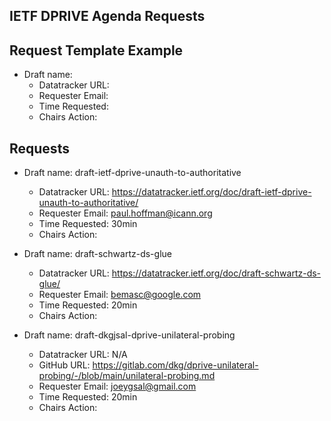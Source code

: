 ## IETF DPRIVE Agenda Requests

## Request Template Example

*   Draft name:  
    - Datatracker URL:  
    - Requester Email:
    - Time Requested:  
    - Chairs Action:

## Requests


*   Draft name: draft-ietf-dprive-unauth-to-authoritative
    - Datatracker URL:  https://datatracker.ietf.org/doc/draft-ietf-dprive-unauth-to-authoritative/
    - Requester Email: paul.hoffman@icann.org
    - Time Requested:  30min
    - Chairs Action:

*   Draft name: draft-schwartz-ds-glue
    - Datatracker URL: https://datatracker.ietf.org/doc/draft-schwartz-ds-glue/
    - Requester Email: bemasc@google.com
    - Time Requested:  20min
    - Chairs Action:

*   Draft name: draft-dkgjsal-dprive-unilateral-probing
    - Datatracker URL: N/A
    - GitHub URL: https://gitlab.com/dkg/dprive-unilateral-probing/-/blob/main/unilateral-probing.md
    - Requester Email: joeygsal@gmail.com
    - Time Requested:  20min
    - Chairs Action:
